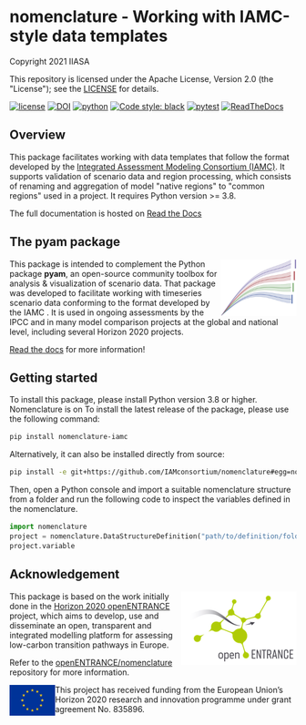 # nomenclature - Working with IAMC-style data templates

Copyright 2021 IIASA

This repository is licensed under the Apache License, Version 2.0 (the "License"); see
the [LICENSE](LICENSE) for details.

[![license](https://img.shields.io/badge/License-Apache%202.0-black)](https://github.com/IAMconsortium/nomenclature/blob/main/LICENSE)
[![DOI](https://zenodo.org/badge/375724610.svg)](https://zenodo.org/badge/latestdoi/375724610)
[![python](https://img.shields.io/badge/python-3.8_|_3.9-blue?logo=python&logoColor=white)](https://github.com/IAMconsortium/nomenclature)
[![Code style:
black](https://img.shields.io/badge/code%20style-black-000000.svg)](https://github.com/psf/black)
[![pytest](https://github.com/IAMconsortium/nomenclature/actions/workflows/pytest.yml/badge.svg)](https://github.com/IAMconsortium/nomenclature/actions/workflows/pytest.yml)
[![ReadTheDocs](https://readthedocs.org/projects/docs/badge)](https://nomenclature-iamc.readthedocs.io)

## Overview

This package facilitates working with data templates that follow the format developed by
the [Integrated Assessment Modeling Consortium (IAMC)](https://www.iamconsortium.org).
It supports validation of scenario data and region processing, which consists of
renaming and aggregation of model "native regions" to "common regions" used in a
project. It requires Python version >= 3.8.

The full documentation is hosted on [Read the
Docs](https://nomenclature-iamc.readthedocs.io/)

## The pyam package

<img src="https://github.com/IAMconsortium/pyam/blob/main/doc/logos/pyam-logo.png"
width="133" height="100" align="right" alt="pyam logo" />

This package is intended to complement the Python package **pyam**, an open-source
community toolbox for analysis & visualization of scenario data. That package was
developed to facilitate working with timeseries scenario data conforming to the format
developed by the IAMC . It is used in ongoing assessments by the IPCC and in many model
comparison projects at the global and national level, including several Horizon 2020
projects.

[Read the docs](https://pyam-iamc.readthedocs.io) for more information!

## Getting started

To install this package, please install Python version 3.8 or higher. Nomenclature is on
To install the latest release of the package, please use the following command:

```bash
pip install nomenclature-iamc
```

Alternatively, it can also be installed directly from source:

```bash
pip install -e git+https://github.com/IAMconsortium/nomenclature#egg=nomenclature
```

Then, open a Python console and import a suitable nomenclature structure from a folder
and run the following code to inspect the variables defined in the nomenclature.

```python
import nomenclature
project = nomenclature.DataStructureDefinition("path/to/definition/folder")
project.variable
```

## Acknowledgement

<img src="./doc/source/_static/open_entrance-logo.png" width="202" height="129"
align="right" alt="openENTRANCE logo" />

This package is based on the work initially done in the [Horizon 2020
openENTRANCE](https://openentrance.eu) project, which aims to  develop, use and
disseminate an open, transparent and integrated  modelling platform for assessing
low-carbon transition pathways in Europe.

Refer to the [openENTRANCE/nomenclature](https://github.com/openENTRANCE/nomenclature)
repository for more information.

<img src="./doc/source/_static/EU-logo-300x201.jpg" width="80" height="54" align="left"
alt="EU logo" /> This project has received funding from the European Union’s Horizon
2020 research and innovation programme under grant agreement No. 835896.

